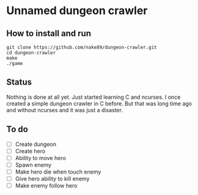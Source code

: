 # Unnamed dungeon crawler

## How to install and run

    git clone https://github.com/nake89/dungeon-crawler.git
    cd dungeon-crawler
    make
    ./game

## Status

Nothing is done at all yet. Just started learning C and ncurses. I once created a simple dungeon crawler in C before. But that was long time ago and without ncurses and it was just a disaster.

## To do

- [ ] Create dungeon
- [ ] Create hero
- [ ] Ability to move hero
- [ ] Spawn enemy
- [ ] Make hero die when touch enemy
- [ ] Give hero ability to kill enemy
- [ ] Make enemy follow hero
